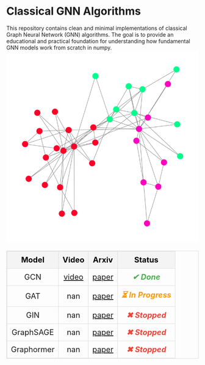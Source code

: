 # Classical GNN Algorithms

This repository contains clean and minimal implementations of classical Graph Neural Network (GNN) algorithms. The goal is to provide an educational and practical foundation for understanding how fundamental GNN models work from scratch in numpy.
![graph](artifacts/images/graph.png)

<table style="width: 100%; font-size: 20px; border-collapse: collapse; border: 1px solid #ddd;">
  <tr>
    <th style="padding: 10px; text-align: center; border: 1px solid #ddd; background-color: #f4f4f4; color: black;">Model</th>
    <th style="padding: 10px; text-align: center; border: 1px solid #ddd; background-color: #f4f4f4; color: black;">Video</th>
    <th style="padding: 10px; text-align: center; border: 1px solid #ddd; background-color: #f4f4f4; color: black;">Arxiv</th>
    <th style="padding: 10px; text-align: center; border: 1px solid #ddd; background-color: #f4f4f4; color: black;">Status</th>
  </tr>
  <tr>
    <td style="padding: 10px; text-align: center; border: 1px solid #ddd;">GCN</td>
    <td style="padding: 10px; text-align: center; border: 1px solid #ddd;"><a href="artifacts/videos/video_after_train_gcn.mp4">video</a></td>
    <td style="padding: 10px; text-align: center; border: 1px solid #ddd;"><a href="https://arxiv.org/pdf/1609.02907">paper</a></td>
    <td style="padding: 10px; text-align: center; border: 1px solid #ddd; color: #4CAF50; font-weight: bold; font-style: italic;">✔ Done</td>
  </tr>
  <tr>
    <td style="padding: 10px; text-align: center; border: 1px solid #ddd;">GAT</td>
    <td style="padding: 10px; text-align: center; border: 1px solid #ddd;">nan</td>
    <td style="padding: 10px; text-align: center; border: 1px solid #ddd;"><a href="https://arxiv.org/pdf/1905.01121">paper</a></td>
    <td style="padding: 10px; text-align: center; border: 1px solid #ddd; color: #FF9800; font-weight: bold; font-style: italic;">⏳ In Progress</td>
  </tr>
  <tr>
    <td style="padding: 10px; text-align: center; border: 1px solid #ddd;">GIN</td>
    <td style="padding: 10px; text-align: center; border: 1px solid #ddd;">nan</td>
    <td style="padding: 10px; text-align: center; border: 1px solid #ddd;"><a href="https://arxiv.org/pdf/1905.01121">paper</a></td>
    <td style="padding: 10px; text-align: center; border: 1px solid #ddd; color: #F44336; font-weight: bold; font-style: italic;">✖ Stopped</td>
  </tr>
  <tr>
    <td style="padding: 10px; text-align: center; border: 1px solid #ddd;">GraphSAGE</td>
    <td style="padding: 10px; text-align: center; border: 1px solid #ddd;">nan</td>
    <td style="padding: 10px; text-align: center; border: 1px solid #ddd;"><a href="https://arxiv.org/pdf/1706.02216">paper</a></td>
    <td style="padding: 10px; text-align: center; border: 1px solid #ddd; color: #F44336; font-weight: bold; font-style: italic;">✖ Stopped</td>
  </tr>
  <tr>
    <td style="padding: 10px; text-align: center; border: 1px solid #ddd;">Graphormer</td>
    <td style="padding: 10px; text-align: center; border: 1px solid #ddd;">nan</td>
    <td style="padding: 10px; text-align: center; border: 1px solid #ddd;"><a href="https://arxiv.org/pdf/2106.05234">paper</a></td>
    <td style="padding: 10px; text-align: center; border: 1px solid #ddd; color: #F44336; font-weight: bold; font-style: italic;">✖ Stopped</td>
  </tr>
</table>
